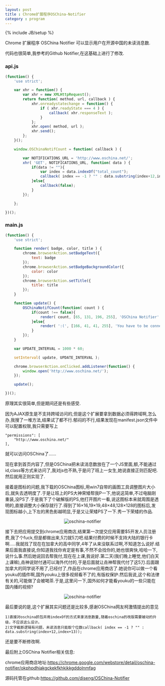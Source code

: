 ```yaml
---
layout: post
title : Chrome扩展程序OSChina-Notifier
category : program
---
```

{% include JB/setup %}

Chrome 扩展程序 OSChina Notifier 可以显示用户在开源中国的未读消息数.

代码也很简单,我参考的Github Notifier,在这基础上进行了修改.

### api.js

```js
(function() {
	'use strict';

	var xhr = function() {
		var xhr = new XMLHttpRequest();
		return function( method, url, callback ) {
			xhr.onreadystatechange = function() {
				if ( xhr.readyState === 4 ) {
					callback( xhr.responseText );
				}
			};
			xhr.open( method, url );
			xhr.send();
		};
	}();

	window.OSChinaNotifCount = function( callback ) {

		var NOTIFICATIONS_URL = 'http://www.oschina.net/';
		xhr( 'GET', NOTIFICATIONS_URL, function( data ) {
			if(data != ""){
				var index = data.indexOf("total_count");
				callback( index == -1 ? "" : data.substring(index+12,index+13));
			}else{
				callback(false);
			}
		});

	};

})();
```

### main.js

```js
(function() {
	'use strict';

	function render( badge, color, title ) {
		chrome.browserAction.setBadgeText({
			text: badge
		});
		chrome.browserAction.setBadgeBackgroundColor({
			color: color
		});
		chrome.browserAction.setTitle({
			title: title
		});
	}

	function update() {
		OSChinaNotifCount(function( count ) {
			if(count !== false){
				render( count, [65, 131, 196, 255], 'OSChina Notifier' );
			}else{
				render( ':(', [166, 41, 41, 255], 'You have to be connected to the internet and logged into OSChina' );
			}
		});
	}

	var UPDATE_INTERVAL = 1000 * 60;

	setInterval( update, UPDATE_INTERVAL );

	chrome.browserAction.onClicked.addListener(function() {
		window.open('http://www.oschina.net/');
	});

	update();

})();
```

原理其实很简单,但是期间还是有些感受.

因为AJAX原生是不支持跨域访问的,但是这个扩展要拿到数据必须得跨域啊,怎么办,我搜了一堆方法,结果试了都不行.郁闷的不行,结果发现在manifest.json文件中可以配置权限,我只需要写上

	"permissions": [
		"http://www.oschina.net/"
	],

就可以访问OSChina了......

现在拿到首页内容了,但是OSChina把未读消息数放在了一个JS里面,额,不能通过id,class等方式来访问了,我对js也不熟,于是问了班上一女生,她说直接正则匹配吧.然后就用正则实现了.

接着是图标的问题,我下载的OSChina图标,用win7自带的画图工具调整图片大小后,就失去透明度了.于是让班上的PS大神荣矮帮我P一下,他说这简单,不过电脑刚重装,没PS了.于是我下了个破解版的PS,他打开图片一看,说这图标本来就周围是透明的,直接调整大小保存就行了.得到了16×16,19×19,48×48,128×128的图标后,发现图标越小,上下左的黑色影越明显,于是又让荣矮PS了一下.秀一下荣矮的作品.

<center><img alt="oschina-notifier" src="{{ ASSET_PATH }}hooligan/img/post/oschinanotifier-1.png"/></center>

接下去把应用提交到chrome应用商店,结果第一次提交应用需要$5开发人员注册费,我了个fuck,但是都做出来,5刀就5刀吧.结果付费的时候不支持大陆的银行卡啊.....我就找了现在在加拿大的高中同学,4年了从来没联系过啊,不知道怎么说好.结果后面我直接说,你知道我找你肯定是有事,不然不会找你的,她也很爽快,哈哈一下,说什么事.然后她说回去帮我付,现在在上课,我说好.第二天(我们晚上睡觉,他们白天上课嘛),垚神说财付通可以海外代付的,于是后面就让垚神帮我代付了这5刀.后面跟加拿大的同学说不用了,已经付了,作品在chrome应用商店了.她说你可以做一个看youku的插件啊,国外youku上很多视频看不了的,有版权保护.然后我说,这个和法律有关的,可能做了会被喝茶.于是,这里问一下,国外如何才能看youku的一些只能在国内播的视频?

<center><img alt="oschina-notifier" src="{{ ASSET_PATH }}hooligan/img/post/oschinanotifier-2.PNG"/></center>

最后要说的是,这个扩展其实问题还是比较多,感谢OSChina网友柯激情提出的意见

	1)直接对oschina抓包并用indexOf的方式来拿消息数量,随着oschina的改版需要被动的升级，不应该这么设计。
	2)文字截断逻辑有问题，未读消息只能取个位数callback( index == -1 ? "" : data.substring(index+12,index+13));

还是要不断修改啊.

最后附上OSChina Notifier相关信息:

chrome应用商店地址:<https://chrome.google.com/webstore/detail/oschina-notifier/okphpdhjakgckekfkhkjkkgddolnmfag>

源码托管在github:<https://github.com/diseng/OSChina-Notifier>
